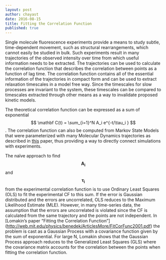 ```yaml
---
layout: post
author: chayast
date: 2016-08-15
title: Fitting the Correlation Function
published: true
---
```


Single molecule fluorescence experiments provide a means to study subtle, time-dependent movement, such as structural
rearrangements, which cannot easily be studied in bulk. Such experiments result in many trajectories of the observed
intensity over time from which useful information needs to be extracted. The trajectories can be used to calculate the
correlation function that describes the correlation between points as a function of lag time. The correlation function
contains all of the essential information of the trajectories in compact form and can be used to extract relaxation
timescales in a model free way. Since the timescales for slow processes are invariant to the system, these timescales
can be compared to timescales extracted through other means as a way to invalidate proposed kinetic models.

The theoretical correlation function can be expressed as a sum of exponential $$ \mathbf C(t) = \sum_{i=1}^N A_i e^{-t/\tau_i } $$. The correlation function can also be computed from Markov State Models that were parameterized with many Molecular Dynamics trajectories as described in [this](http://www.sciencedirect.com/science/article/pii/S0301010411003892) paper, thus providing a way to directly connect simulations with experiments. 

The naïve approach to find $$\mathbf {A_i} $$ and $$\mathbf {τ_i} $$ from the experimental correlation function is to use Ordinary Least Squares (OLS) to fit the experimental CF to this sum. If the error is Gaussian distributed and the errors are uncorrelated, OLS reduces to the Maximum Likelihood Estimate
(MLE). However, in many time-series data, the assumption that the errors are uncorrelated is violated since the CF is
calculated from the same trajectory and the points are not independent. In [Lomakin’s paper “Fitting the Correlation
Function”] (http://web.mit.edu/physics/benedek/ArticlesMore/FitCorFunc2001.pdf) the problem is cast as a Gaussian
Process with a covariance function given by the sum of exponential. For
large N, Lomakin shows that the Gaussian Process approach reduces to the Generalized Least Squares (GLS) where the
covariance matrix accounts for the correlation between the points when fitting the correlation function.

